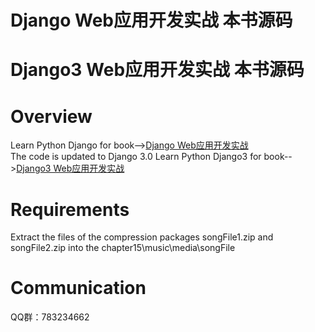 # Django Web应用开发实战 本书源码
# Django3 Web应用开发实战 本书源码
# Overview
Learn Python Django for book--><a href="https://item.jd.com/12604813.html">Django Web应用开发实战</a>
<br>
The code is updated to Django 3.0
Learn Python Django3 for book--><a href="https://item.jd.com/13336064.html">Django3 Web应用开发实战</a>
<br>
# Requirements
Extract the files of the compression packages songFile1.zip and songFile2.zip into the chapter15\music\media\songFile
# Communication
QQ群：783234662
